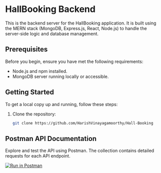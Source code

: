 # HallBooking Backend

This is the backend server for the HallBooking application. It is built using the MERN stack (MongoDB, Express.js, React, Node.js) to handle the server-side logic and database management.

## Prerequisites

Before you begin, ensure you have met the following requirements:

- Node.js and npm installed.
- MongoDB server running locally or accessible.

## Getting Started

To get a local copy up and running, follow these steps:


1. Clone the repository:

   ```bash
   git clone https://github.com/HarishVinayagamoorthy/Hall-Booking

## Postman API Documentation

Explore and test the API using Postman. The collection contains detailed requests for each API endpoint.

[![Run in Postman](https://run.pstmn.io/button.svg)](https://documenter.getpostman.com/view/30449319/2s9YeHaWTz#3380afba-7e56-4047-9134-a39422fe1a8b)

